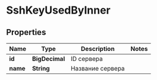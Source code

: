 

# SshKeyUsedByInner


## Properties

| Name | Type | Description | Notes |
|------------ | ------------- | ------------- | -------------|
|**id** | **BigDecimal** | ID сервера |  |
|**name** | **String** | Название сервера |  |



